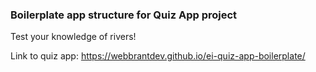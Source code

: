 ### Boilerplate app structure for Quiz App project

Test your knowledge of rivers!

Link to quiz app:
https://webbrantdev.github.io/ei-quiz-app-boilerplate/
